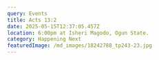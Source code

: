 ```yaml
---
query: Events
title: Acts 13:2
date: 2025-05-15T12:37:05.457Z
location: 6:00pm at Isheri Magodo, Ogun State.
category: Happening Next
featuredImage: /md_images/18242788_tp243-23.jpg
---
```

